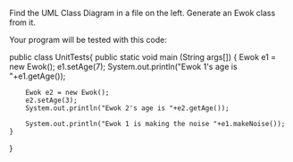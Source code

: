 Find the UML Class Diagram in a file on the left. Generate an Ewok class from it.


Your program will be tested with this code:

public class UnitTests{
	public static void main (String args[]) {
		Ewok e1 = new Ewok();
		e1.setAge(7);
		System.out.println("Ewok 1's age is "+e1.getAge());

		Ewok e2 = new Ewok();
		e2.setAge(3);
		System.out.println("Ewok 2's age is "+e2.getAge());

		System.out.println("Ewok 1 is making the noise "+e1.makeNoise());
	}
}